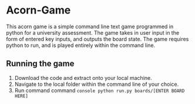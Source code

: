 # Acorn-Game
This acorn game is a simple command line text game programmed in python for a university assessment. The game takes in user input in the form of entered key inputs, and outputs the board state. The game requires python to run, and is played entirely within the command line.

## Running the game
1. Download the code and extract onto your local machine.
2. Navigate to the local folder within the command line of your choice.
3. Run command command ```console python run.py boards/[ENTER BOARD HERE]```
